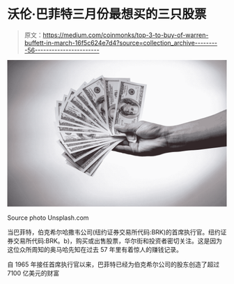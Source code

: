 # 沃伦·巴菲特三月份最想买的三只股票

> 原文：<https://medium.com/coinmonks/top-3-to-buy-of-warren-buffett-in-march-16f5c624e7d4?source=collection_archive---------56----------------------->

![](img/bd7cb429e625c9cb558be22af26d2e0b.png)

Source photo Unsplash.com

当巴菲特，伯克希尔哈撒韦公司(纽约证券交易所代码:BRK)的首席执行官。纽约证券交易所代码:BRK。b)，购买或出售股票，华尔街和投资者密切关注。这是因为这位众所周知的奥马哈先知在过去 57 年里有着惊人的赚钱记录。

自 1965 年接任首席执行官以来，巴菲特已经为伯克希尔公司的股东创造了超过 7100 亿美元的财富
